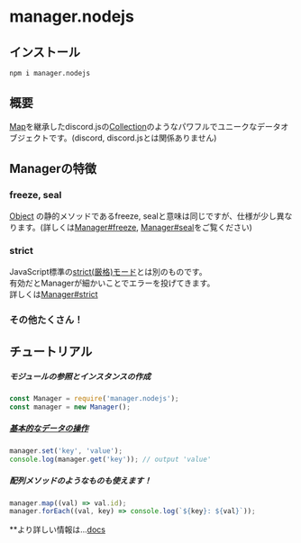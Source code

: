 # manager.nodejs
## インストール
```
npm i manager.nodejs
```  

## 概要
[Map](https://developer.mozilla.org/ja/docs/Web/JavaScript/Reference/Global_Objects/Map)を継承したdiscord.jsの[Collection](https://github.com/discordjs/collection)のようなパワフルでユニークなデータオブジェクトです。(discord, discord.jsとは関係ありません)

## Managerの特徴 
### freeze, seal  
[Object](https://developer.mozilla.org/ja/docs/Web/JavaScript/Reference/Global_Objects/Object)  の静的メソッドであるfreeze, sealと意味は同じですが、仕様が少し異なります。(詳しくは[Manager#freeze](https://github.com/Mametaro-discord/DataManager/blob/docs/Manager/topics/freeze.md), [Manager#seal](https://github.com/Mametaro-discord/DataManager/blob/docs/Manager/topics/seal.md)をご覧ください)

### strict
JavaScript標準の[strict(厳格)モード](https://developer.mozilla.org/ja/docs/Web/JavaScript/Reference/Strict_mode)とは別のものです。  
有効だとManagerが細かいことでエラーを投げてきます。  
詳しくは[Manager#strict](https://github.com/Mammetaro-discord/DataManager/blob/docs/Manager/topics/strict.md)

### その他たくさん！

## チュートリアル  
##### モジュールの参照とインスタンスの作成    
```js
const Manager = require('manager.nodejs');
const manager = new Manager();
```  
##### [基本的なデータの操作](https://google.com)
```js
manager.set('key', 'value');
console.log(manager.get('key')); // output 'value'
```
##### 配列メソッドのようなものも使えます！
```js
manager.map((val) => val.id);
manager.forEach((val, key) => console.log(`${key}: ${val}`));
```  
  
**より詳しい情報は...[docs](https://github.com/Mametaro-discord/DataManager/tree/docs)